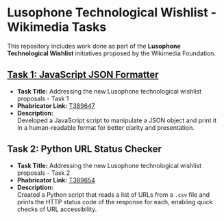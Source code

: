 # Lusophone Technological Wishlist - Wikimedia Tasks

This repository includes work done as part of the **Lusophone Technological Wishlist** initiatives proposed by the Wikimedia Foundation.

## [Task 1: JavaScript JSON Formatter](./task1)

- **Task Title:** Addressing the new Lusophone technological wishlist proposals - Task 1  
- **Phabricator Link:** [T389647](https://phabricator.wikimedia.org/T389647)  
- **Description:**  
  Developed a JavaScript script to manipulate a JSON object and print it in a human-readable format for better clarity and presentation.

## Task 2: Python URL Status Checker

- **Task Title:** Addressing the new Lusophone technological wishlist proposals - Task 2  
- **Phabricator Link:** [T389654](https://phabricator.wikimedia.org/T389654)  
- **Description:**  
  Created a Python script that reads a list of URLs from a `.csv` file and prints the HTTP status code of the response for each, enabling quick checks of URL accessibility.

